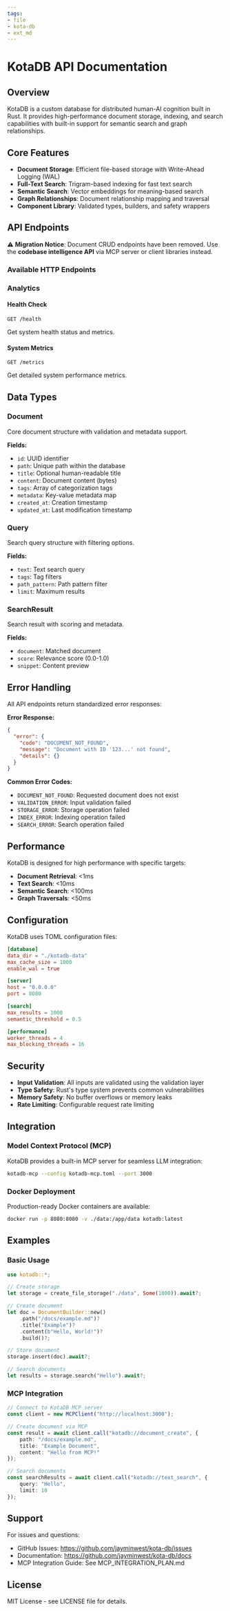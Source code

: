 ```yaml
---
tags:
- file
- kota-db
- ext_md
---
```

# KotaDB API Documentation

## Overview

KotaDB is a custom database for distributed human-AI cognition built in Rust. It provides high-performance document storage, indexing, and search capabilities with built-in support for semantic search and graph relationships.

## Core Features

- **Document Storage**: Efficient file-based storage with Write-Ahead Logging (WAL)
- **Full-Text Search**: Trigram-based indexing for fast text search
- **Semantic Search**: Vector embeddings for meaning-based search
- **Graph Relationships**: Document relationship mapping and traversal
- **Component Library**: Validated types, builders, and safety wrappers

## API Endpoints

⚠️ **Migration Notice**: Document CRUD endpoints have been removed. Use the **codebase intelligence API** via MCP server or client libraries instead.

### Available HTTP Endpoints

### Analytics

#### Health Check
```http
GET /health
```

Get system health status and metrics.

#### System Metrics
```http
GET /metrics
```

Get detailed system performance metrics.

## Data Types

### Document
Core document structure with validation and metadata support.

**Fields:**
- `id`: UUID identifier
- `path`: Unique path within the database
- `title`: Optional human-readable title
- `content`: Document content (bytes)
- `tags`: Array of categorization tags
- `metadata`: Key-value metadata map
- `created_at`: Creation timestamp
- `updated_at`: Last modification timestamp

### Query
Search query structure with filtering options.

**Fields:**
- `text`: Text search query
- `tags`: Tag filters
- `path_pattern`: Path pattern filter
- `limit`: Maximum results

### SearchResult
Search result with scoring and metadata.

**Fields:**
- `document`: Matched document
- `score`: Relevance score (0.0-1.0)
- `snippet`: Content preview

## Error Handling

All API endpoints return standardized error responses:

**Error Response:**
```json
{
  "error": {
    "code": "DOCUMENT_NOT_FOUND",
    "message": "Document with ID '123...' not found",
    "details": {}
  }
}
```

**Common Error Codes:**
- `DOCUMENT_NOT_FOUND`: Requested document does not exist
- `VALIDATION_ERROR`: Input validation failed
- `STORAGE_ERROR`: Storage operation failed
- `INDEX_ERROR`: Indexing operation failed
- `SEARCH_ERROR`: Search operation failed

## Performance

KotaDB is designed for high performance with specific targets:

- **Document Retrieval**: <1ms
- **Text Search**: <10ms  
- **Semantic Search**: <100ms
- **Graph Traversals**: <50ms

## Configuration

KotaDB uses TOML configuration files:

```toml
[database]
data_dir = "./kotadb-data"
max_cache_size = 1000
enable_wal = true

[server]
host = "0.0.0.0"
port = 8080

[search]
max_results = 1000
semantic_threshold = 0.5

[performance]
worker_threads = 4
max_blocking_threads = 16
```

## Security

- **Input Validation**: All inputs are validated using the validation layer
- **Type Safety**: Rust's type system prevents common vulnerabilities
- **Memory Safety**: No buffer overflows or memory leaks
- **Rate Limiting**: Configurable request rate limiting

## Integration

### Model Context Protocol (MCP)

KotaDB provides a built-in MCP server for seamless LLM integration:

```bash
kotadb-mcp --config kotadb-mcp.toml --port 3000
```

### Docker Deployment

Production-ready Docker containers are available:

```bash
docker run -p 8080:8080 -v ./data:/app/data kotadb:latest
```

## Examples

### Basic Usage

```rust
use kotadb::*;

// Create storage
let storage = create_file_storage("./data", Some(1000)).await?;

// Create document
let doc = DocumentBuilder::new()
    .path("/docs/example.md")?
    .title("Example")?
    .content(b"Hello, World!")?
    .build()?;

// Store document
storage.insert(doc).await?;

// Search documents
let results = storage.search("Hello").await?;
```

### MCP Integration

```typescript
// Connect to KotaDB MCP server
const client = new MCPClient("http://localhost:3000");

// Create document via MCP
const result = await client.call("kotadb://document_create", {
    path: "/docs/example.md",
    title: "Example Document",
    content: "Hello from MCP!"
});

// Search documents
const searchResults = await client.call("kotadb://text_search", {
    query: "Hello",
    limit: 10
});
```

## Support

For issues and questions:
- GitHub Issues: https://github.com/jayminwest/kota-db/issues
- Documentation: https://github.com/jayminwest/kota-db/docs
- MCP Integration Guide: See MCP_INTEGRATION_PLAN.md

## License

MIT License - see LICENSE file for details.
